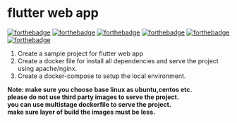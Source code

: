 # flutter web app
[![forthebadge](https://forthebadge.com/images/badges/built-with-love.svg)](https://forthebadge.com)
[![forthebadge](https://forthebadge.com/images/badges/built-for-android.svg)](https://forthebadge.com)
[![forthebadge](https://forthebadge.com/images/badges/0-percent-optimized.svg)](https://forthebadge.com)
[![forthebadge](https://forthebadge.com/images/badges/powered-by-coffee.svg)](https://forthebadge.com)
[![forthebadge](https://forthebadge.com/images/badges/powered-by-responsibility.svg)](https://forthebadge.com)
[![forthebadge](https://forthebadge.com/images/badges/built-by-developers.svg)](https://forthebadge.com)

1) Create a sample project for flutter web app
2) Create a docker file for install all dependencies and serve the project using apache/nginx.
3) Create a docker-compose to setup the local environment.

**Note: make sure you choose base linux as ubuntu,centos etc.**<br />
**please do not use third party images to  serve the project.**<br />
**you can use multistage dockerfile to serve the project.**<br />
**make sure layer of build the images must be less.**<br />
